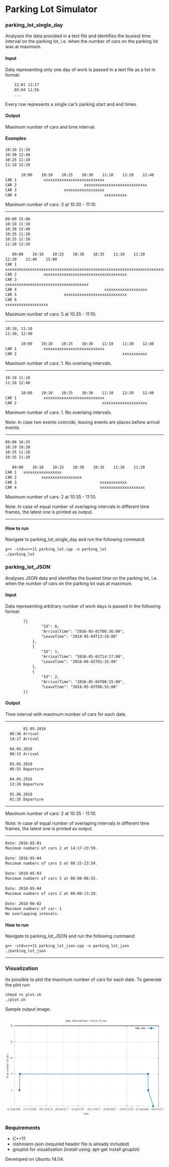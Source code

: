 # Parking Lot Simulator

### parking_lot_single_day

Analyses the data provided in a text file and identifies the busiest time interval on the parking lot, 
i.e. when the number of cars on the parking lot was at maximum.

#### Input

Data representing only one day of work is passed in a text file as a list in format:

        12:01 13:17
        03:04 11:56
        ...
    
Every row represents a single car’s parking start and end times.

#### Output

Maximum number of cars and time interval.

#### Examples

	10:10 11:10
	10:30 12:40 
	10:25 11:10
	11:10 12:20

	       10:00    10:10    10:25    10:30    11:10    12:20    12:40    
	CAR 1            xxxxxxxxxxxxxxxxxxxxxxxxxxx
	CAR 2                              xxxxxxxxxxxxxxxxxxxxxxxxxxxx
	CAR 3                     xxxxxxxxxxxxxxxxxx
	CAR 4                                       xxxxxxxxxx

Maximum number of cars: 3 at 10:30 - 11:10.

---

	09:00 15:00
	10:10 11:10
	10:30 12:40
	10:35 11:20
	10:25 11:10
	11:10 12:20

       09:00    10:10    10:25    10:30    10:35    11:10    11:20    12:20    12:40    15:00
	CAR 1   xxxxxxxxxxxxxxxxxxxxxxxxxxxxxxxxxxxxxxxxxxxxxxxxxxxxxxxxxxxxxxxxxxxxxxxxxxxxxxxxxx
	CAR 2            xxxxxxxxxxxxxxxxxxxxxxxxxxxxxxxxxxxxx
	CAR 3                              xxxxxxxxxxxxxxxxxxxxxxxxxxxxxxxxxxxxx
	CAR 4                                       xxxxxxxxxxxxxxxxxxx
	CAR 5                     xxxxxxxxxxxxxxxxxxxxxxxxxxxx
	CAR 6                                                xxxxxxxxxxxxxxxxxxx

Maximum number of cars: 5 at 10:35 - 11:10.

---

	10:10, 11:10
	11:30, 12:40

	       10:00    10:10    10:25    10:30    11:10    11:30    12:40    
	CAR 1            xxxxxxxxxxxxxxxxxxxxxxxxxxx
	CAR 2                                               xxxxxxxxxxx

Maximum number of cars: 1. No overlaing intervals.

---

	10:10 11:10
	11:10 12:40 

	       10:00    10:10    10:25    10:30    11:10    12:20    12:40    
	CAR 1            xxxxxxxxxxxxxxxxxxxxxxxxxxx
	CAR 2                                      xxxxxxxxxxxxxxxxxxxx
	
Maximum number of cars: 1. No overlaing intervals.

Note: In case two events coincide, leaving events are places before arrival events.

---

	09:00 10:25
	10:10 10:30
	10:35 11:10
	10:35 11:20

       09:00    10:10    10:25    10:30    10:35    11:10    11:20
	CAR 1   xxxxxxxxxxxxxxxxx
	CAR 2           xxxxxxxxxxxxxxxxxx
	CAR 3                                     xxxxxxxxxxxx
	CAR 4                                     xxxxxxxxxxxxxxxxxxxx

Maximum number of cars: 2 at 10:35 - 11:10.

Note: In case of equal number of overlaping intervals in different time frames,
the latest one is printed as output.

---

#### How to run

Navigate to parking_lot_single_day and run the following command:

```shell
g++ -std=c++11 parking_lot.cpp -o parking_lot
./parking_lot
```

### parking_lot_JSON
    
Analyses JSON data and identifies the busiest time on the parking lot, i.e. when the number of cars on the parking lot was at maximum.

#### Input

Data representing arbitrary number of work days is passed in the following format:

			[{
					"Id": 0,
					"ArrivalTime": "2016-05-01T06:36:00",
					"LeaveTime": "2018-05-04T13:28:00"
				}, 
				{
					"Id": 1,
					"ArrivalTime": "2016-05-01T14:17:00",
					"LeaveTime": "2018-06-02T01:35:00"
				}, 
				{
					"Id": 2,
					"ArrivalTime": "2016-05-04T00:15:00",
					"LeaveTime": "2018-05-03T06:55:00"
			}]

#### Output

Time interval with maximum number of cars for each date.

---

			01.05.2016
      06:36 Arrival
      14:17 Arrival

      04.05.2016
      00:15 Arrival

      03.05.2018
      06:55 Departure

      04.05.2916
      13:28 Departure

      02.06.2018
      01:35 Departure

---

Maximum number of cars: 2 at 10:35 - 11:10.

Note: In case of equal number of overlaping intervals in different time frames,
the latest one is printed as output.

---

	Date: 2016-05-01
	Maximum numbers of cars 2 at 14:17-23:59.

	Date: 2016-05-04
	Maximum numbers of cars 3 at 00:15-23:59.

	Date: 2018-05-03
	Maximum numbers of cars 3 at 00:00-06:55.

	Date: 2018-05-04
	Maximum numbers of cars 2 at 00:00-13:28.

	Date: 2018-06-02
	Maximum numbers of car: 1 
	No overlapping intevals.

#### How to run

Navigate to parking_lot_JSON and run the following command:

```shell
g++ -std=c++11 parking_lot_json.cpp -o parking_lot_json
./parking_lot_json
```
---

### Visualization

Its possible to plot the maximum number of cars for each date. To generate the plot run:

```shell
chmod +x plot.sh
./plot.sh
```
Sample output image:

<p align="center">
	<img src="https://raw.githubusercontent.com/Dzvezdana/parking-lot-simulator/master/parking_lot_JSON/chart_1.png">  
</p>

### Requirements

* C++11
* nlohmann-json (required header file is already included)
* gnuplot for visualization (install using: apt-get install gnuplot)

Developed on Ubuntu 14.04.


